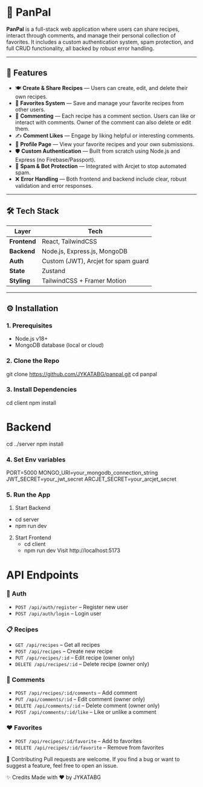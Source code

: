 # 🧁 PanPal

**PanPal** is a full-stack web application where users can share recipes, interact through comments, and manage their personal collection of favorites. It includes a custom authentication system, spam protection, and full CRUD functionality, all backed by robust error handling.

---

## 🚀 Features

- 🍽️ **Create & Share Recipes** — Users can create, edit, and delete their own recipes.
- 💾 **Favorites System** — Save and manage your favorite recipes from other users.
- 💬 **Commenting** — Each recipe has a comment section. Users can like or interact with comments. Owner of the comment can also delete or edit them.
- ✍️ **Comment Likes** — Engage by liking helpful or interesting comments.
- 👤 **Profile Page** — View your favorite recipes and your own submissions.
- 🛡️ **Custom Authentication** — Built from scratch using Node.js and Express (no Firebase/Passport).
- 🤖 **Spam & Bot Protection** — Integrated with Arcjet to stop automated spam.
- ❌ **Error Handling** — Both frontend and backend include clear, robust validation and error responses.

---

## 🛠️ Tech Stack

| Layer       | Tech                                 |
|-------------|--------------------------------------|
| **Frontend**| React, TailwindCSS                   |
| **Backend** | Node.js, Express.js, MongoDB         |
| **Auth**    | Custom (JWT), Arcjet for spam guard  |
| **State**   | Zustand                              |
| **Styling** | TailwindCSS + Framer Motion          |

---

## ⚙️ Installation

### 1. Prerequisites

- Node.js v18+
- MongoDB database (local or cloud)

### 2. Clone the Repo

git clone https://github.com/JYKATABG/panpal.git
cd panpal

### 3. Install Dependencies
cd client
npm install

# Backend
cd ../server
npm install

### 4. Set Env variables
PORT=5000
MONGO_URI=your_mongodb_connection_string
JWT_SECRET=your_jwt_secret
ARCJET_SECRET=your_arcjet_secret

### 5. Run the App

1. Start Backend
 - cd server
 - npm run dev
2. Start Frontend
   - cd client
   - npm run dev
Visit http://localhost:5173


# API Endpoints

### 🔐 Auth
- `POST /api/auth/register` – Register new user
- `POST /api/auth/login` – Login user

### 📋 Recipes
- `GET /api/recipes` – Get all recipes
- `POST /api/recipes` – Create new recipe
- `PUT /api/recipes/:id` – Edit recipe (owner only)
- `DELETE /api/recipes/:id` – Delete recipe (owner only)

### 💬 Comments
- `POST /api/recipes/:id/comments` – Add comment
- `PUT /api/comments/:id` – Edit comment (owner only)
- `DELETE /api/comments/:id` – Delete comment (owner only)
- `POST /api/comments/:id/like` – Like or unlike a comment

### ❤️ Favorites
- `POST /api/recipes/:id/favorite` – Add to favorites
- `DELETE /api/recipes/:id/favorite` – Remove from favorites

🤝 Contributing
Pull requests are welcome. If you find a bug or want to suggest a feature, feel free to open an issue.

✨ Credits
Made with ❤️ by JYKATABG

